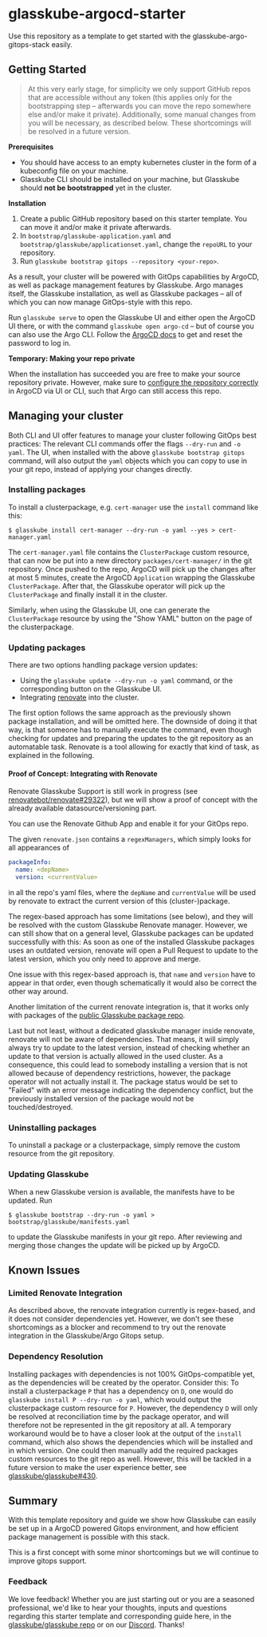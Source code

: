 # glasskube-argocd-starter

Use this repository as a template to get started with the glasskube-argo-gitops-stack easily.

## Getting Started

> At this very early stage, for simplicity we only support GitHub repos that are accessible without any token (this applies only
> for the bootstrapping step – afterwards you can move the repo somewhere else and/or make it private).
> Additionally, some manual changes from you will be necessary, as described below.
> These shortcomings will be resolved in a future version.

**Prerequisites**

* You should have access to an empty kubernetes cluster in the form of a kubeconfig file on your machine.
* Glasskube CLI should be installed on your machine, but Glasskube should **not be bootstrapped** yet in the cluster.

**Installation**

1. Create a public GitHub repository based on this starter template. You can move it and/or make it private afterwards.
2. In `bootstrap/glasskube-application.yaml` and `bootstrap/glasskube/applicationset.yaml`, change the `repoURL` to your repository.
3. Run `glasskube bootstrap gitops --repository <your-repo>`.

As a result, your cluster will be powered with GitOps capabilities by ArgoCD, as well as package management features by
Glasskube. Argo manages itself, the Glasskube installation, as well as Glasskube packages – all of which you can now manage
GitOps-style with this repo. 

Run `glasskube serve` to open the Glasskube UI and either open the ArgoCD UI there, or with the command `glasskube open argo-cd` –
but of course you can also use the Argo CLI.
Follow the [ArgoCD docs](https://argo-cd.readthedocs.io/en/stable/getting_started/#4-login-using-the-cli) to get and reset the password to log in.

**Temporary: Making your repo private**

When the installation has succeeded you are free to make your source repository private. However, make sure to [configure
the repository correctly](https://argo-cd.readthedocs.io/en/stable/user-guide/private-repositories/) in ArgoCD via UI or CLI, such that Argo can still access this repo. 

## Managing your cluster

Both CLI and UI offer features to manage your cluster following GitOps best practices: The relevant CLI commands offer
the flags `--dry-run` and `-o yaml`. The UI, when installed with the above `glasskube bootstrap gitops` command, 
will also output the `yaml` objects which you can copy to use in your git repo, instead of applying your changes directly. 

### Installing packages

To install a clusterpackage, e.g. `cert-manager` use the `install` command like this:

```shell
$ glasskube install cert-manager --dry-run -o yaml --yes > cert-manager.yaml
```

The `cert-manager.yaml` file contains the `ClusterPackage` custom resource, that can now be put into a new directory
`packages/cert-manager/` in the git repository. Once pushed to the repo, ArgoCD will pick up the changes after at most 
5 minutes, create the ArgoCD `Application` wrapping the Glasskube `ClusterPackage`. After that, the Glasskube operator will pick
up the `ClusterPackage` and finally install it in the cluster.

Similarly, when using the Glasskube UI, one can generate the `ClusterPackage` resource by using the "Show YAML" button 
on the page of the clusterpackage.

### Updating packages

There are two options handling package version updates:
* Using the `glasskube update --dry-run -o yaml` command, or the corresponding button on the Glasskube UI.
* Integrating [renovate](https://github.com/renovatebot/renovate) into the cluster.

The first option follows the same approach as the previously shown package installation, and will be omitted here. The
downside of doing it that way, is that someone has to manually execute the command, even though checking for updates and
preparing the updates to the git repository as an automatable task. Renovate is a tool allowing for exactly that kind of
task, as explained in the following.

#### Proof of Concept: Integrating with Renovate

Renovate Glasskube Support is still work in progress (see [renovatebot/renovate#29322](https://github.com/renovatebot/renovate/issues/29322)),
but we will show a proof of concept with the already available datasource/versioning part.

You can use the Renovate Github App and enable it for your GitOps repo. 

The given `renovate.json` contains a `regexManagers`, which simply looks for all appearances of

```yaml
packageInfo:
  name: <depName>
  version: <currentValue>
```

in all the repo's yaml files, where the `depName` and `currentValue` will be used by renovate to extract the current version of this (cluster-)package.

The regex-based approach has some limitations (see below), and they will be resolved with the custom Glasskube Renovate manager.
However, we can still show that on a general level, Glasskube packages can be updated successfully with this: As soon as one of
the installed Glasskube packages uses an outdated version, renovate will open a Pull Request to update to the latest version,
which you only need to approve and merge. 

One issue with this regex-based approach is, that `name` and `version` have to appear in that order, even though schematically it would also be correct the other way around.

Another limitation of the current renovate integration is, that it works only with packages of the [public Glasskube package repo](https://github.com/glasskube/packages).

Last but not least, without a dedicated glasskube manager inside renovate, renovate will not be aware of dependencies. 
That means, it will simply always try to update to the latest version, instead of checking whether an update to that version is 
actually allowed in the used cluster. As a consequence, this could lead to somebody installing a version that is not allowed 
because of dependency restrictions, however, the package operator will not actually install it. 
The package status would be set to "Failed" with an error message indicating the dependency conflict, 
but the previously installed version of the package would not be touched/destroyed.

### Uninstalling packages

To uninstall a package or a clusterpackage, simply remove the custom resource from the git repository. 

### Updating Glasskube

When a new Glasskube version is available, the manifests have to be updated. Run

```shell
$ glasskube bootstrap --dry-run -o yaml > bootstrap/glasskube/manifests.yaml
```

to update the Glasskube manifests in your git repo. After reviewing and merging those changes the update will be picked up
by ArgoCD.

## Known Issues

### Limited Renovate Integration

As described above, the renovate integration currently is regex-based, and it does not consider dependencies yet.
However, we don't see these shortcomings as a blocker and recommend to try out the renovate integration in the Glasskube/Argo Gitops setup.

### Dependency Resolution

Installing packages with dependencies is not 100% GitOps-compatible yet, as the dependencies will be created by the operator.
Consider this: To install a clusterpackage `P` that has a dependency on `D`, one would do `glasskube install P --dry-run -o yaml`, which
would output the clusterpackage custom resource for `P`. However, the dependency `D` will only be resolved at reconciliation time by
the package operator, and will therefore not be represented in the git repository at all. A temporary workaround would be to have a closer look
at the output of the `install` command, which also shows the dependencies which will be installed and in which version. One could then
manually add the required packages custom resources to the git repo as well. However, this will be tackled in a future version to make the
user experience better, see [glasskube/glasskube#430](https://github.com/glasskube/glasskube/issues/430).

## Summary

With this template repository and guide we show how Glasskube can easily be set up in a ArgoCD powered Gitops environment, 
and how efficient package management is possible with this stack.

This is a first concept with some minor shortcomings but we will continue to improve gitops support. 

### Feedback

We love feedback! Whether you are just starting out or you are a seasoned professional, we'd like to hear your thoughts, inputs and questions
regarding this starter template and corresponding guide here, in the [glasskube/glasskube repo](https://github.com/glasskube/glasskube) or on
our [Discord](https://discord.gg/SxH6KUCGH7). Thanks!

